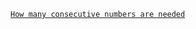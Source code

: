 [`How many consecutive numbers are needed`](https://www.codewars.com/kata/559cc2d2b802a5c94700000c/javascript)